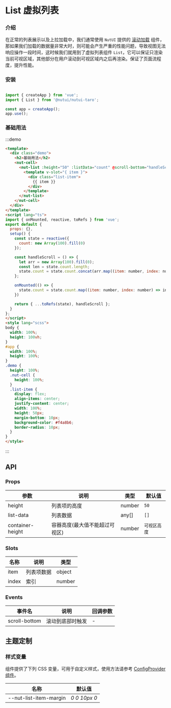 # List 虚拟列表

### 介绍
在正常的列表展示以及上拉加载中，我们通常使用 `NutUI` 提供的 [滚动加载](#/zh-CN/infiniteloading) 组件，那如果我们加载的数据量非常大时，则可能会产生严重的性能问题，导致视图无法响应操作一段时间，这时候我们就用到了虚拟列表组件 `List`，它可以保证只渲染当前可视区域，其他部分在用户滚动到可视区域内之后再渲染。保证了页面流程度，提升性能。

### 安装

```javascript

import { createApp } from 'vue';
import { List } from '@nutui/nutui-taro';

const app = createApp();
app.use();

```

### 基础用法

:::demo

```html
<template>
  <div class="demo">
    <h2>基础用法</h2>
    <nut-cell>
      <nut-list :height="50" :listData="count" @scroll-bottom="handleScroll">
        <template v-slot="{ item }">
          <div class="list-item">
            {{ item }}
          </div>
        </template>
      </nut-list>
    </nut-cell>
  </div>
</template>
<script lang="ts">
import { onMounted, reactive, toRefs } from 'vue';
export default {
  props: {},
  setup() {
    const state = reactive({
      count: new Array(100).fill(0)
    });

    const handleScroll = () => {
      let arr = new Array(100).fill(0);
      const len = state.count.length;
      state.count = state.count.concat(arr.map((item: number, index: number) => len + index + 1));
    };

    onMounted(() => {
      state.count = state.count.map((item: number, index: number) => index + 1);
    })

    return { ...toRefs(state), handleScroll };
  }
};
</script>
<style lang="scss">
body {
  width: 100%;
  height: 100vh;
}
#app {
  width: 100%;
  height: 100%;
}
.demo {
  height: 100%;
  .nut-cell {
    height: 100%;
  }
  .list-item {
    display: flex;
    align-items: center;
    justify-content: center;
    width: 100%;
    height: 50px;
    margin-bottom: 10px;
    background-color: #f4a8b6;
    border-radius: 10px;
  }
}
</style>
```

:::

## API

### Props

| 参数         | 说明                             | 类型   | 默认值           |
|--------------|----------------------------------|--------|------------------|
| height         | 列表项的高度               | number | `50`                |
| list-data         | 列表数据               | any[] | `[]`                |
| container-height        | 容器高度(最大值不能超过可视区)              | number | `可视区高度`                |

### Slots

| 名称         | 说明                             | 类型   |
|--------------|----------------------------------|--------|
| item         | 列表项数据               | object |
| index         | 索引               | number |

### Events

| 事件名 | 说明           | 回调参数     |
|--------|----------------|--------------|
| scroll-bottom   | 滚动到底部时触发 | - |

## 主题定制

### 样式变量

组件提供了下列 CSS 变量，可用于自定义样式，使用方法请参考 [ConfigProvider 组件](#/zh-CN/component/configprovider)。

| 名称                                    | 默认值                     |
| --------------------------------------- | -------------------------- |
| --nut-list-item-margin       | _0 0 10px 0_        |